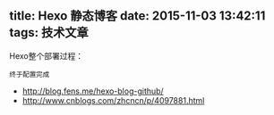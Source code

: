 title: Hexo 静态博客
date: 2015-11-03 13:42:11
tags: 技术文章
---

Hexo整个部署过程：
``` text
终于配置完成
```
* http://blog.fens.me/hexo-blog-github/
* http://www.cnblogs.com/zhcncn/p/4097881.html
